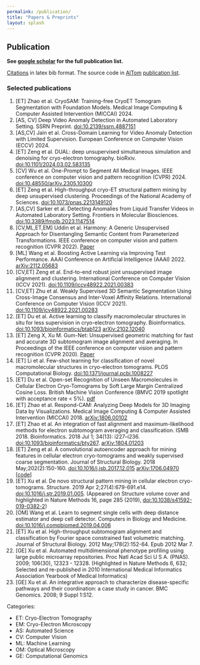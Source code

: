 ```yaml
---
permalink: /publication/
title: "Papers & Preprints"
layout: splash
---
```

## Publication

**See [google scholar](https://scholar.google.com/citations?hl=en&user=Y3Cqt0cAAAAJ&view_op=list_works&sortby=pubdate) for the full publication list.** 

[Citations](https://raw.githubusercontent.com/xulabs/xulabs.github.io/master/doc/reference_xulab.bib) in latex bib format. The source code in [AITom](https://github.com/xulabs/aitom) [publication list](https://github.com/xulabs/aitom/blob/master/doc/publications.md).

### Selected publications

1. [ET] Zhao et al. CryoSAM: Training-free CryoET Tomogram Segmentation with Foundation Models. Medical Image Computing & Computer Assisted Intervention (MICCAI) 2024.
1. [AS, CV] Deep Video Anomaly Detection in Automated Laboratory Setting. SSRN Preprint. [doi:10.2139/ssrn.4887151](http://dx.doi.org/10.2139/ssrn.4887151)
1. [AS,CV] Jain et al. Cross-Domain Learning for Video Anomaly Detection with Limited Supervision. European Conference on Computer Vision (ECCV) 2024.
1. [ET] Zeng et al. DUAL: deep unsupervised simultaneous simulation and denoising for cryo-electron tomography. bioRxiv. [doi:10.1101/2024.03.02.583135](https://doi.org/10.1101/2024.03.02.583135)
1. [CV] Wu et al. One-Prompt to Segment All Medical Images. IEEE conference on computer vision and pattern recognition (CVPR) 2024. [doi:10.48550/arXiv.2305.10300](https://doi.org/10.48550/arXiv.2305.10300)
1. [ET] Zeng et al. High-throughput cryo-ET structural pattern mining by deep unsupervised clustering. Proceedings of the National Academy of Sciences. [doi:10.1073/pnas.2213149120](https://www.pnas.org/doi/10.1073/pnas.2213149120)
1. [AS,CV] Sarker et al. Detecting Anomalies from Liquid Transfer Videos in Automated Laboratory Setting. Frontiers in Molecular Biosciences. [doi:10.3389/fmolb.2023.1147514](https://doi.org/10.3389/fmolb.2023.1147514)
1. [CV,ML,ET,EM] Uddin et al. Harmony: A Generic Unsupervised Approach for Disentangling Semantic Content from Parameterized Transformations. IEEE conference on computer vision and pattern recognition (CVPR 2022). [Paper](https://openaccess.thecvf.com/content/CVPR2022/html/Uddin_Harmony_A_Generic_Unsupervised_Approach_for_Disentangling_Semantic_Content_From_CVPR_2022_paper.html)
1. [ML] Wang et al. Boosting Active Learning via Improving Test Performance. AAAI Conference on Artificial Intelligence (AAAI) 2022. [arXiv:2112.05683](https://arxiv.org/abs/2112.05683)
1. [CV,ET] Zeng et al. End-to-end robust joint unsupervised image alignment and clustering. International Conference on Computer Vision (ICCV 2021). [doi:10.1109/iccv48922.2021.00383](https://doi.org/10.1109/iccv48922.2021.00383)
1. [CV,ET] Zhu et al. Weakly Supervised 3D Semantic Segmentation Using Cross-Image Consensus and Inter-Voxel Affinity Relations. International Conference on Computer Vision (ICCV 2021). [doi:10.1109/icv48922.2021.00283](https://doi.org/10.1109/iccv48922.2021.00283)
1. [ET] Du et al. Active learning to classify macromolecular structures in situ for less supervision in cryo-electron tomography. Bioinformatics. [doi:10.1093/bioinformatics/btab123](https://doi.org/10.1093/bioinformatics/btab123) [arXiv:2102.12040](https://arxiv.org/abs/2102.12040)
1. [ET] Zeng X, Xu M. Gum-Net: Unsupervised geometric matching for fast and accurate 3D subtomogram image alignment and averaging. In Proceedings of the IEEE conference on computer vision and pattern recognition (CVPR 2020). [Paper](http://openaccess.thecvf.com/content_CVPR_2020/html/Zeng_Gum-Net_Unsupervised_Geometric_Matching_for_Fast_and_Accurate_3D_Subtomogram_CVPR_2020_paper.html)
1. [ET] Li et al. Few-shot learning for classification of novel macromolecular structures in cryo-electron tomograms. PLOS Computational Biology. [doi:10.1371/journal.pcbi.1008227](https://doi.org/10.1371/journal.pcbi.1008227)
1. [ET] Du et al. Open-set Recognition of Unseen Macromolecules in Cellular Electron Cryo-Tomograms by Soft Large Margin Centralized Cosine Loss. British Machine Vision Conference (BMVC 2019 spotlight with acceptance rate < 5%). [pdf](https://www.google.com/url?q=https%3A%2F%2Fbmvc2019.org%2Fwp-content%2Fuploads%2Fpapers%2F0347-paper.pdf&sa=D&sntz=1&usg=AFQjCNHsPGgSr-V9nd4XQgRo6XrbD-Gw3g)
1. [ET] Zhao et al. Respond-CAM: Analyzing Deep Models for 3D Imaging Data by Visualizations. Medical Image Computing & Computer Assisted Intervention (MICCAI) 2018. [arXiv:1806.00102](https://www.google.com/url?q=https%3A%2F%2Farxiv.org%2Fabs%2F1806.00102&sa=D&sntz=1&usg=AFQjCNGgP4R3YTn18pWjf3tItO1EJcBocg)
1. [ET] Zhao et al. An integration of fast alignment and maximum-likelihood methods for electron subtomogram averaging and classification. ISMB 2018. Bioinformatics. 2018 Jul 1; 34(13): i227–i236\. [doi:10.1093/bioinformatics/bty267](https://www.google.com/url?q=https%3A%2F%2Fdoi.org%2F10.1093%2Fbioinformatics%2Fbty267&sa=D&sntz=1&usg=AFQjCNEzaiJD5hLMLjD4MIKW2O9gJ-Icvg). [arXiv:1804.01203](https://www.google.com/url?q=https%3A%2F%2Farxiv.org%2Fabs%2F1804.01203&sa=D&sntz=1&usg=AFQjCNFUZrHiXv_yh0KWf1DO4qAy1IHOWQ)
1. [ET] Zeng et al. A convolutional autoencoder approach for mining features in cellular electron cryo-tomograms and weakly supervised coarse segmentation. Journal of Structural Biology. 2018 May;202(2):150-160\. [doi:10.1016/j.jsb.2017.12.015](https://www.google.com/url?q=https%3A%2F%2Fdoi.org%2F10.1016%2Fj.jsb.2017.12.015&sa=D&sntz=1&usg=AFQjCNHd6jJBB-Obp_ebGPvYCwwXv9UrkA) [arXiv:1706.04970](https://www.google.com/url?q=https%3A%2F%2Farxiv.org%2Fabs%2F1706.04970&sa=D&sntz=1&usg=AFQjCNFez1S5-gvM5whMCXe1yU5-vXVa2g) [[code](https://www.google.com/url?q=https%3A%2F%2Fgithub.com%2Fxulabs%2Fprojects%2Ftree%2Fmaster%2Fautoencoder&sa=D&sntz=1&usg=AFQjCNG3kvV1s4UAW8nIBaqZN67rbqN-uA)]
1. [ET] Xu et al. De novo structural pattern mining in cellular electron cryo-tomograms. Structure. 2019 Apr 2;27(4):679-691.e14\. [doi:10.1016/j.str.2019.01.005](https://doi.org/10.1016/j.str.2019.01.005). (Appeared on Structure volume cover and highlighted in Nature Methods 16, page 285 (2019), [doi:10.1038/s41592-019-0382-2](https://www.google.com/url?q=https%3A%2F%2Fdoi.org%2F10.1038%2Fs41592-019-0382-2&sa=D&sntz=1&usg=AFQjCNHMCQyejm_T4RGn8t5EKPadA4XFzA))
1. [OM] Wang et al. Learn to segment single cells with deep distance estimator and deep cell detector. Computers in Biology and Medicine. [doi:10.1016/j.compbiomed.2019.04.006](https://doi.org/10.1016/j.compbiomed.2019.04.006)
1. [ET] Xu et al. High-throughput subtomogram alignment and classification by Fourier space constrained fast volumetric matching. Journal of Structural Biology. 2012 May;178(2):152-64\. Epub 2012 Mar 7.
1. [GE] Xu et al. Automated multidimensional phenotype profiling using large public microarray repositories. Proc Natl Acad Sci U S A. (PNAS). 2009; 106(30), 12323 - 12328\. (Highlighted in Nature Methods 6, 632; Selected and re-published in 2010 International Medical Informatics Association Yearbook of Medical Informatics)
1. [GE] Xu et al. An integrative approach to characterize disease-specific pathways and their coordination: a case study in cancer. BMC Genomics. 2008; 9 Suppl 1:S12.

Categories:

* ET: Cryo-Electron Tomography
* EM: Cryo-Electron Microscopy
* AS: Automated Science
* CV: Computer Vision
* ML: Machine Learning
* OM: Optical Microscopy
* GE: Computational Genomics
